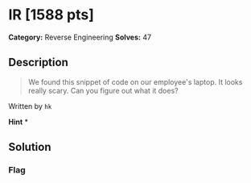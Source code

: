 # IR [1588 pts]

**Category:** Reverse Engineering
**Solves:** 47

## Description
>We found this snippet of code on our employee's laptop. It looks really scary. Can you figure out what it does?

Written by `hk`

**Hint**
* 

## Solution

### Flag

